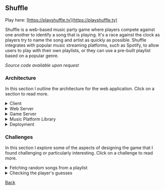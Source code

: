 ## Shuffle
Play here: [https://playshuffle.tv](https://playshuffle.tv)

Shuffle is a web-based music party game where players compete against one another to identify a song that is playing. It's a race against the clock as players try to name the song and artist as quickly as possible. Shuffle integrates with popular music streaming platforms, such as Spotify, to allow users to play with their own playlists, or they can use a pre-built playlist based on a popular genre.

*Source code available upon request*

### Architecture
In this section I outline the architecture for the web application. Click on a section to read more.

<details>
<summary>Client</summary>

The client-side portion of Shuffle is a single-page application written in Typescript and using React. I use SASS modules for styling, and the components I use are a mixture of react-bootstrap components and my own custom components.

</details>


<details>
<summary>Web Server</summary>

The web server is an ASP.NET Core web application written in C#. It's primary purpose is to facilitate the creation of a new game, and then it hands off to the game server to handle the persistent game actions.

The web server utilizes the custom music platform library for any and all interactions with the music platforms.

</details>


<details>
<summary>Game Server</summary>

The game server is an ASP.NET Core web application much like the web server, but its primary purpose is to control the state of active games. Unlike the web sever, the game server has only a single API endpoint which is used to create a new game. The rest of the communication with the game server is done over a SignalR connection directly to the client.

The game server controls the state of the game using timers, and will notify the client via the SignalR connection of any updates to the game state. This architecture prevents the user from being able to interfere with the state of the game like they would if it was being run client-side.

The game server utilizes the custom music platform library for any and all interactions with the music platforms.

</details>

<details>
<summary>Music Platform Library</summary>

The music platform library is a custom C# library I wrote that acts as a level of abstraction on top of the various music platform APIs that exist. It presents a single unified interface that can be used to perform actions such as retrieving playlists and songs or controlling music playback.

By using the music platform library, both the game server and web server are able to interact with the music platform selected by the user without ever needing to worry about which platform they are talking to.

</details>

<details>
<summary>Deployment</summary>

The entire application is hosted off-site through Amazon Web Services. It uses AWS Elastic Beanstalk for the web application deployment, AWS RDS to host a MySQL database, and AWS CodePipeline for continuous deployment. 

The AWS CodePipeline is connected to my GitHub repository and automatically deploys to my production version on merges to the main branch, or my to development version on merges to the dev branch.

The connection to the load balancer is secured using TLS, however the backend connections between the load balancer and the EC2 instances are not.

</details>



### Challenges
In this section I explore some of the aspects of designing the game that I found challenging or particularly interesting. Click on a challenge to read more.

<details>
<summary>Fetching random songs from a playlist</summary>

#### Problem
The whole game relies on being able to choose some random songs off of whatever playlist the user selects, and using those songs to play the game. The challenging part is that the songs are returned from the music platform APIs in pages.

When designing the selection algorithm we have a few requirements:
- Pick songs as randomly as possible. Picking from a subset of all songs is not an option.
- Minimize the number of page requests we have to make. Most of the third-party APIs are rate limited, so we really need to make as few requests as possible. That's on top of the fact that minimizing requests is also going to improve performance on our end.
- We can't assume that all the songs on the playlist will fit in memory at the same time. Therefore we need to keep the songs in pages, and only store the pages we need.

#### Solution
Below is an outline of the algorithm I designed to meet the above requirements, along with some code samples:
1. We will allow the caller to specify the playlist from which they want to select the songs, and the number of songs they want to retrieve.
2. From the playlist provided by the caller we already have some basic information, such as the total number of songs on the playlist.
3. We'll start by generating random numbers to represent the indices of the songs we will eventually fetch. These random numbers must be unique, and they must be within the range of possible song indices for the playlist.
   <details>
   <summary>Code Sample</summary>

    ```csharp
    /// <summary>
    /// Generates <paramref name="count"/> number of random integers between <paramref name="min"/> and <paramref name="max"/>.
    /// </summary>
    /// <param name="min">The minimum integer value that can be generated (inclusive).</param>
    /// <param name="max">The maximum integer value that can be generated (exclusive).</param>
    /// <param name="count">The number of integers to generate.</param>
    /// <returns></returns>
    private List<int> generateUniqueRandomIntegers(int min, int max, int count)
    {
        #region Parameter validation
        Require.True(max > min, "Invalid integer range. Max must be greater than min.");
        Require.True(max - min >= count, "Possible range of integer values is less than the number of integers being generated");
        Require.True(count > 0, "Count requested must be at least 1.");
        #endregion

        int numberRange = max - min; // Range of the possible numbers we can generate
        if (numberRange == count)
        {
            // User has requested every possible number in the range
            return Enumerable.Range(min, count).ToList();
        }

        Random rand = new Random();
        HashSet<int> randomIntegers = new HashSet<int>(); // Collection of the random numbers selected

        if (count > (numberRange / 2))
        {
            // User has requested more than half of the possible range.
            // We can invert the operation, and instead generate the numbers to exclude.
            // Start by adding every number in the range to the generated set
            randomIntegers.UnionWith(Enumerable.Range(min, numberRange));

            // Then remove random numbers until only count numbers remain
            int countToRemove = numberRange - count;
            List<int> intsToRemove = generateUniqueRandomIntegers(min, max, countToRemove);

            foreach (int num in intsToRemove)
            {
                randomIntegers.Remove(num);
            }
        }
        else
        {
            // User has requested less than half of the possible range.
            // Generate random numbers until we reach the correct count.
            while (randomIntegers.Count < count)
            {
                int randomInt = rand.Next(min, max);

                // Ignore duplicates
                if (!randomIntegers.Contains(randomInt))
                {
                    randomIntegers.Add(randomInt);
                }
            }
        }

        return randomIntegers.ToList();
    }
    ```

   </details>
4. Now that we know which indices we're going to want to fetch, we can group them together to form the actual page requests. The purpose of the grouping is to minimize the number of page requests needed to fetch every index.
    <details>
    <summary>Code Sample</summary>

    ```csharp
    /// <summary>
    /// Organizes a list of indices into the smallest number of groups possible while ensuring that the maximum
    /// range of each group does not exceed <paramref name="maxGroupRange"/>. The total number of groups created
    /// can span from 1 all the way up to the count of indices provided.
    /// </summary>
    /// <param name="indices">The list of indices to group.</param>
    /// <param name="maxGroupRange">
    /// The maximum range that the indices of any group may span. 
    /// The range of a group is the value of the highest index minus the value of the smallest index.
    /// </param>
    /// <returns>A list of index groupings</returns>
    private List<List<int>> groupIndices(List<int> indices, int maxGroupRange = 100)
    {
        #region Parameter Validation
        Require.CollectionNotEmpty(indices);
        #endregion

        // Stores the groups of indices
        List<List<int>> groups = new List<List<int>>();

        if (indices.Count == 1)
        {
            // By default a single element is already grouped
            groups.Add(indices);
            return groups;
        }

        // Put the indices in sorted order before grouping
        indices.Sort();

        // Create the first group and place the first index element into that group
        List<int> currentGroup = new List<int>()
        {
            indices[0]
        };
        groups.Add(currentGroup);

        // Iterate through the remaining indices, grouping them into groups where the range of the indices
        // does not exceed maxGroupRange.
        for (int i = 1; i < indices.Count; i++)
        {
            int currentIndex = indices[i];
            int currentGroupMinValue = currentGroup[0];
            if (currentIndex - currentGroupMinValue < maxGroupRange)
            {
                // Element can fit in the current group
                currentGroup.Add(currentIndex);
            }
            else
            {
                // Element can't fit in the current group. We need to start a new group.
                currentGroup = new List<int>()
                {
                    currentIndex
                };
                groups.Add(currentGroup);
            }
        }

        // Return all the index groupings
        return groups;
    }
    ```

    </details>
5. From there we can make the page requests. We request each page, and then we pick out the correct songs from the pages that are returned. 
    <details>
    <summary>Code Sample</summary>

    ```csharp
    /// <summary>
    /// Fetches songs from the playlist based on their indices. It is assumed
    /// that the group contains songs that can all be accessed in a single request.
    /// </summary>
    /// <param name="group">Indices representing the songs to fetch.</param>
    /// <returns>A List of <see cref="SpotifySong"/>s based on the indices in the group.</returns>
    private async Task<List<SpotifySong>> fetchSongGroup(List<int> group)
    {
        // We need the first page of songs to be able to request additional pages
        var firstSongPage = await GetSongs();

        // Calculate the correct offset and limit to use for this group
        int offset = calculateIndexGroupOffset(group);
        int limit = calculateIndexGroupLimit(group);

        // Create the request for a page containing all the songs in the group
        var groupSongPage = await firstSongPage.GetPage(offset, limit);

        // Pull the correct songs out of the page
        List<SpotifySong> groupSongs = new List<SpotifySong>(group.Count);
        foreach (int index in group)
        {
            var song = groupSongPage.Items[index - offset];
            groupSongs.Add(song);
        }

        // Return all the songs from the group
        return groupSongs;
    }
    ```

    </details>
6. Finally we randomize the order of the songs in our list since we previously sorted them all when we were grouping. The overall random song generation function is below:
    <details>
    <summary>Code Sample</summary>

    ```csharp
    /// <summary>
    /// Retrieves a number of random songs from the playlist. Note, it is assumed
    /// that the number of songs requested can be stored in memory rather than
    /// being returned as a paging object.
    /// </summary>
    /// <param name="count">The number of random songs to retrieve</param>
    /// <returns>A collection of random songs off the playlist</returns>
    public async ITask<IReadOnlyCollection<SpotifySong>> GetRandomSongs(int count)
    {
        #region Parameter Validation
        Require.True(count > 0, "Must request at least one random song.");
        #endregion

        // Retrieve the songs off the playlist
        var playlistSongs = await GetSongs();

        #region Playlist Songs Validation
        Require.True(playlistSongs.Total.HasValue, "Number of the songs in the playlist is unknown."); // Can't fetch random songs if we don't know how many songs the playlist has
        Require.True(count <= playlistSongs.Total.Value, "Number of random songs requested exceeds the number of songs on the playlist."); // Can't request more songs than there are on the playlist
        #endregion

        int numSongs = playlistSongs.Total.Value;

        // Pick some random songs based off random indices into the playlist
        List<int> randomSongIndices = generateUniqueRandomIntegers(0, numSongs, count);

        // Group the indices together to minimize the number of requests needed
        List<List<int>> indexGroups = groupIndices(randomSongIndices);

        // Fetch all the songs from each group
        List<SpotifySong> songs = new List<SpotifySong>();
        foreach (List<int> group in indexGroups)
        {
            var groupSongs = await fetchSongGroup(group);
            songs.AddRange(groupSongs);
        }

        // Return all the random songs requested in a random order
        Random r = new Random();
        return songs.OrderBy(song => r.Next()).ToList();
    }
    ```

    </details>

</details>

<details>
<summary>Checking the player's guesses</summary>

#### Problem
When player's submit their guesses for the name of the song or the name of the artist, they are doing so using a text entry field. When I want to check if the guess they provided matches the correct answer, I can't simply compare the two strings for equality. Players have a concept of being *close enough* to the right answer, wherein they would expect to be given credit for their guess even if it doesn't perfectly match the correct answer.

A great example would be if a player guesses "Stairway to Heaven" as the name of the song, but the actual title according to the music platform is "Stairway to Heaven - 1990 Remaster". You and I might both understand that to be close enough, but it's difficult to craft an algorithm that agrees. 

#### Solution
My solution to this problem comes in two phases.

**Phase 1:**
Phase 1 uses a hand crafted algorithm that attempts to address some of the most common errors people make when entering song or artist names. This includes handling things like simple misspellings, but it also includes stripping out unnecessary information such as the "- 1990 Remaster" from the above example.

This is done using a text cleaning function to remove the unnecessary information from the correct string, then using a string similarity function to calculate the similarity between the guess and the now cleaned correct string.

**Phase 2:**
Phase 2 is something I have planned for the future, and it will hopefully be able to better address this issue in the long term. The idea is to train a machine learning algorithm using the actual data collected from people playing the game. I will store peoples guesses as they play, then at a later time I will ask volunteers to help categorize guesses as being close enough or not close enough.

Hopefully with enough data I can train the algorithm to understand which pieces of the string are important, and which are mostly ignored when determining correctness.

</details>


[Back](README.md)

